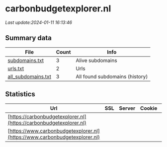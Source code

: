 # carbonbudgetexplorer.nl
*Last update:2024-01-11 16:13:46*
## Summary data
| File       | Count | Info |
|------------|-------|------|
|[subdomains.txt](/data/carbonbudgetexplorer/subdomains.txt)|3|Alive subdomains|
|[urls.txt](/data/carbonbudgetexplorer/urls.txt)|2|Urls|
|[all_subdomains.txt](/data/carbonbudgetexplorer/all_subdomains.txt)|3|All found subdomains (history)|
## Statistics
| Url | SSL | Server | Cookie | HSTS | CSP | XFO | XXP | RP | Tech |
|------------|-------|------|------|------|------|------|------|------|------|
|[https://carbonbudgetexplorer.nl](https://carbonbudgetexplorer.nl)| | | |:white_check_mark: | | |:white_check_mark: |:white_check_mark: |HSTS|
|[https://www.carbonbudgetexplorer.nl](https://www.carbonbudgetexplorer.nl)| | | |:white_check_mark: | | |:white_check_mark: |:white_check_mark: |HSTS|